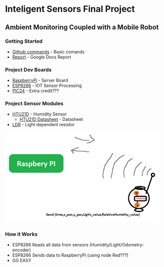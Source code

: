 # Inteligent Sensors Final Project
## Ambient Monitoring Coupled with a Mobile Robot

### Getting Started
* [Github commands](https://confluence.atlassian.com/bitbucketserver/basic-git-commands-776639767.html) - Basic comands
* [Report](TBD) - Google Docs Report

### Project Dev Boards
* [RaspberryPi](https://www.raspberrypi.org/) - Server Board
* [ESP8266](https://www.banggood.com/Geekcreit-Doit-NodeMcu-Lua-ESP8266-ESP-12F-WIFI-Development-Board-p-985891.html?p=FX25081395033201503Y) - IOT Sensor Processing
* [PIC24](TBD) - Extra credit???

### Project Sensor Modules
* [HTU21D](https://www.banggood.com/GY-213V-HTU21D-3_3V-I2C-Temperature-Humidity-Sensor-Module-For-Arduino-p-1184748.html?p=FX25081395033201503Y) - Humidity Sensor
	- [HTU21D  Datasheet](http://www.farnell.com/datasheets/1780639.pdf) - Datasheet
* [LDR](http://www.resistorguide.com/photoresistor/) - Light dependent resistor
<p align="center">
	<img src="/images/si_draft1.png">
</p>

### How it Works
* ESP8266 Reads all data from sensors (Humidity/Light/Odometry-encoder)
* ESP8266 Sends data to RaspberryPi (using node Red???)
* GG EASY